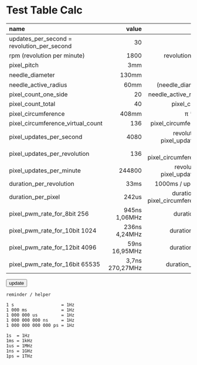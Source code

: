 # Test Table Calc
<!--lint disable list-item-indent-->
<!--lint disable list-item-bullet-indent-->
<!--lint disable code-block-style-->


| name                                       | value           | formula                                                     | value |
| :----------------------------------------- | --------------: | ----------------------------------------------------------: | ----: |
| updates_per_second = revolution_per_second | 30              |                                                             | <input type="number" class="unit rpm"  value="30" step="1" min="0" max="120"/> |
| rpm (revolution per minute)                | 1800            | revolution_per_second * 60                                  | <span class="value"></span> |
| pixel_pitch                                | 3mm             |                                                             | <input type="number" class="unit millimeter"  value="3" step="0.1" min="0" max="20" /> |
| needle_diameter                            | 130mm           |                                                             | <input type="number" class="unit millimeter"  value="130" step="1" min="0" max="500" /> |
| needle_active_radius                       | 60mm            | (needle_diameter - 10mm) / 2                                | <span class="unit millimeter"></span> |
| pixel_count_one_side                       | 20              | needle_active_radius / pixel_pitch                          | <span class=""></span> |
| pixel_count_total                          | 40              | pixel_count_one_side * 2                                    | <input type="number" class=""  value="40" step="1" min="0" max="1000" /> |
| pixel_circumference                        | 408mm           | π * needle_diameter                                         | <span class="unit millimeter"></span> |
| pixel_circumference_virtual_count          | 136             | pixel_circumference / pixel_pitch                           | <input type="number" class=""  value="136" step="1" min="0" max="1440" /> |
| pixel_updates_per_second                   | 4080            | revolution_per_second * pixel_updates_per_revolution        | <span class=""></span> |
| pixel_updates_per_revolution               | 136             | = pixel_circumference_virtual_count                         | <span class=""></span> |
| pixel_updates_per_minute                   | 244800          | revolution_per_minute * pixel_updates_per_revolution        | <span class=""></span> |
| duration_per_revolution                    | 33ms            | 1000ms / updates_per_second                                 | <span class="unit milliseconds"></span> |
| duration_per_pixel                         | 242us           | duration_per_revolution / pixel_circumference_virtual_count | <span class="unit microseconds"></span> |
| pixel_pwm_rate_for_8bit       256          | 945ns   1,06MHz | duration_per_pixel /   256                                  | <span class="unit nanoseconds"></span> <span class="unit megahertz"></span> |
| pixel_pwm_rate_for_10bit     1024          | 236ns   4,24MHz | duration_per_pixel /  1024                                  | <span class="unit nanoseconds"></span> <span class="unit megahertz"></span> |
| pixel_pwm_rate_for_12bit     4096          |  59ns  16,95MHz | duration_per_pixel /  4096                                  | <span class="unit nanoseconds"></span> <span class="unit megahertz"></span> |
| pixel_pwm_rate_for_16bit    65535          | 3,7ns 270,27MHz | duration_per_pixel / 65535                                  | <span class="unit nanoseconds"></span> <span class="unit megahertz"></span> |

<button type="button" name="bt_update" id="bt_update">update</button>

<script src="{{ '/assets/js/table_calc_example.js?v=' | append: site.github.build_revision | relative_url }}" charset="utf-8"></script>
<script type="text/javascript">


</script>



```
reminder / helper

1 s                  = 1Hz
1 000 ms             = 1Hz
1 000 000 us         = 1Hz
1 000 000 000 ns     = 1Hz
1 000 000 000 000 ps = 1Hz

1s  = 1Hz
1ms = 1kHz
1us = 1MHz
1ns = 1GHz
1ps = 1THz
```
